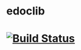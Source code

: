 # edoclib

[![Build Status](https://travis-ci.org/odoo-brazil/edoclib.svg)](https://travis-ci.org/odoo-brazil/edoclib)
===
